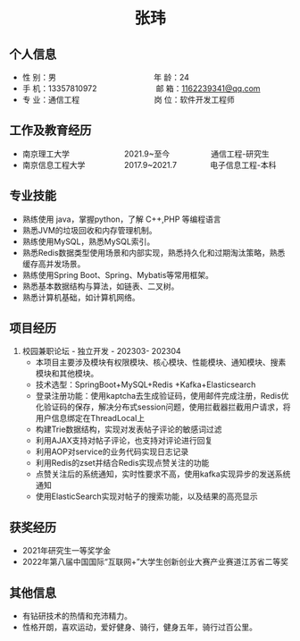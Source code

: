  <center>
     <h1>张玮</h1>
 </center>

## 个人信息 

* 性 别：男&emsp;&emsp;&emsp;&emsp;&emsp;&emsp;&emsp;&emsp;&emsp;&emsp;&emsp;&emsp;&ensp;年 龄：24  
* 手 机：13357810972 &emsp;&emsp;&emsp;&emsp;&emsp;&emsp;&emsp;    邮 箱：1162239341@qq.com    
* 专 业：通信工程 &emsp;&emsp;&emsp;&emsp;&emsp;&emsp;&emsp;&emsp;&emsp; 岗 位：软件开发工程师

## 工作及教育经历
       
* 南京理工大学&emsp;&emsp;&emsp;&emsp;&emsp;&emsp;&emsp;2021.9~至今&emsp;&emsp;&emsp;&emsp;&ensp;&ensp; 通信工程-研究生         
* 南京信息工程大学&emsp;&emsp;&emsp;&emsp;&emsp;2017.9~2021.7&emsp;&emsp;&emsp;&emsp; 电子信息工程-本科  

## 专业技能

* 熟练使用 java，掌握python，了解 C++,PHP 等编程语言
* 熟悉JVM的垃圾回收和内存管理机制。
* 熟练使用MySQL，熟悉MySQL索引。
* 熟悉Redis数据类型使用场景和内部实现，熟悉持久化和过期淘汰策略，熟悉缓存高并发场景。
* 熟练使用Spring Boot、Spring、Mybatis等常用框架。
* 熟悉基本数据结构与算法，如链表、二叉树。
* 熟悉计算机基础，如计算机网络。

## 项目经历

1. 校园兼职论坛 - 独立开发 - 202303- 202304
    * 本项目主要涉及模块有权限模块、核心模块、性能模块、通知模块、搜素模块和其他模块。
    * 技术选型：SpringBoot+MySQL+Redis +Kafka+Elasticsearch
    * 登录注册功能：使用kaptcha去生成验证码，使用邮件完成注册，Redis优化验证码的保存，解决分布式session问题，使用拦截器拦截用户请求，将用户信息绑定在ThreadLocal上
    * 构建Trie数据结构，实现对发表帖子评论的敏感词过滤
    * 利用AJAX支持对帖子评论，也支持对评论进行回复
    * 利用AOP对service的业务代码实现日志记录
    * 利用Redis的zset并结合Redis实现点赞关注的功能
    * 点赞关注后的系统通知，实时性要求不高，使用kafka实现异步的发送系统通知
    * 使用ElasticSearch实现对帖子的搜索功能，以及结果的高亮显示


## 获奖经历
* 2021年研究生一等奖学金
* 2022年第八届中国国际“互联网+”大学生创新创业大赛产业赛道江苏省二等奖

## 其他信息 
* 有钻研技术的热情和充沛精力。
* 性格开朗，喜欢运动，爱好健身、骑行，健身五年，骑行过百公里。 
